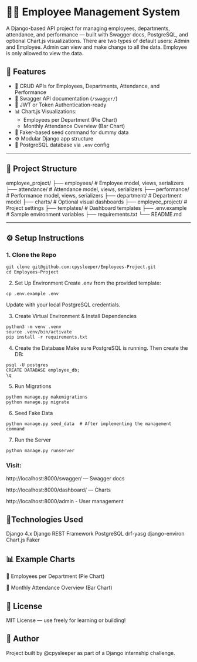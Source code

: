 # 🧑‍💼 Employee Management System

A Django-based API project for managing employees, departments, attendance, and performance — built with Swagger docs, PostgreSQL, and optional Chart.js visualizations. There are two types of 
default users: Admin and Employee. Admin can view and make change to all the data. Employee is only allowed to view the data. 

## 🚀 Features

- 🔁 CRUD APIs for Employees, Departments, Attendance, and Performance
- 🧾 Swagger API documentation (`/swagger/`)
- 🔐 JWT or Token Authentication-ready
- 📊 Chart.js Visualizations:
  - Employees per Department (Pie Chart)
  - Monthly Attendance Overview (Bar Chart)
- 🧪 Faker-based seed command for dummy data
- ⚙️ Modular Django app structure
- 🐘 PostgreSQL database via `.env` config

---

## 📁 Project Structure

employee_project/
├── employees/ # Employee model, views, serializers
├── attendance/ # Attendance model, views, serializers
├── performance/ # Performance model, views, serializers
├── department/ # Department model
├── charts/ # Optional visual dashboards
├── employee_project/ # Project settings
├── templates/ # Dashboard templates
├── .env.example # Sample environment variables
├── requirements.txt
└── README.md


---

## ⚙️ Setup Instructions

### 1. Clone the Repo

```
git clone git@github.com:cpysleeper/Employees-Project.git
cd Employees-Project 
```

2. Set Up Environment
Create .env from the provided template:
```
cp .env.example .env
```
Update with your local PostgreSQL credentials.

3. Create Virtual Environment & Install Dependencies
```
python3 -m venv .venv
source .venv/bin/activate
pip install -r requirements.txt
```
4. Create the Database
Make sure PostgreSQL is running. Then create the DB:
```
psql -U postgres
CREATE DATABASE employee_db;
\q
```

5. Run Migrations
```
python manage.py makemigrations
python manage.py migrate
```

6. Seed Fake Data
```
python manage.py seed_data  # After implementing the management command
```

7. Run the Server
```
python manage.py runserver
```

### Visit:

http://localhost:8000/swagger/ — Swagger docs

http://localhost:8000/dashboard/ — Charts

http://localhost:8000/admin - User management


## 🧪Technologies Used
Django 4.x
Django REST Framework
PostgreSQL
drf-yasg 
django-environ
Chart.js
Faker


## 📊 Example Charts
👥 Employees per Department (Pie Chart)

📅 Monthly Attendance Overview (Bar Chart)

## 📄 License
MIT License — use freely for learning or building!

## 🙌 Author
Project built by @cpysleeper as part of a Django internship challenge.



